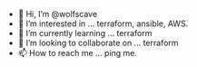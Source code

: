 - 👋 Hi, I’m @wolfscave
- 👀 I’m interested in ... terraform, ansible, AWS.
- 🌱 I’m currently learning ... terraform
- 💞️ I’m looking to collaborate on ... terraform
- 📫 How to reach me ... ping me.

<!---
wolfscave/wolfscave is a ✨ special ✨ repository because its `README.md` (this file) appears on your GitHub profile.
You can click the Preview link to take a look at your changes.
--->
